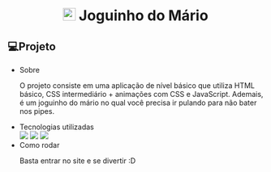 <h1 align="center"> <img width="25px" height="25px"src="https://github.com/DevSaLLein/joguinho-mario/assets/112987989/4cf516a5-75cb-498b-9fc8-de5b45dd3977"/>
Joguinho do Mário </h1>

## 💻Projeto
- Sobre
  <p>
    O projeto consiste em uma aplicação de nível básico que utiliza HTML básico, CSS intermediário + animações com CSS e JavaScript. Ademais, é um joguinho do mário no qual você precisa ir pulando para não bater nos pipes.
  </p>
- Tecnologias utilizadas
  <div>
    	<img src="https://img.shields.io/badge/-HTML-0D1117?style=for-the-badge&logo=HTML5&logoColor=&labelColor=0D1117"/>
   	<img src="https://img.shields.io/badge/-CSS-0D1117?style=for-the-badge&logo=CSS3&logoColor=1572B6&labelColor=0D1117"/>
	<img src="https://img.shields.io/badge/-JavaScript-0D1117?style=for-the-badge&logo=JavaScript&logoColor=&labelColor=0D1117"/>
  </div>
- Como rodar
  <p>
    Basta entrar no site e se divertir :D
  </p>
